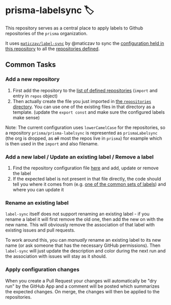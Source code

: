# prisma-labelsync 🏷

This repository serves as a central place to apply labels to Github repositories of the `prisma` organization.

It uses [`maticzav/label-sync`](https://github.com/maticzav/label-sync) by @maticzav to sync the [configuration held in this repository](https://github.com/prisma/prisma-labelsync/tree/master/src/repositories) to all the [repositories defined](https://github.com/prisma/prisma-label-sync/blob/master/src/main.ts).

## Common Tasks

### Add a new repository

1. First add the repository to the [list of defined repositories](https://github.com/prisma/prisma-label-sync/blob/master/src/main.ts) (`import` and entry in `repos` object)
1. Then actually create the file you just imported in [the `repositories` directory](https://github.com/prisma/prisma-label-sync/tree/master/src/repositories). You can use one of the existing files in that directory as a template. (update the `export const` and make sure the configured labels make sense)

Note: The current configuration uses `lowerCamelCase` for the repositories, so a repository `prisma/prisma-labelsync` is represented as `prismaLabelsync` (the org is dropped, as ~~all~~ most the repos live in `prisma`) for example which is then used in the `import` and also filename.

### Add a new label / Update an existing label / Remove a label

1. Find the repository configuration file [here](https://github.com/prisma/prisma-label-sync/tree/master/src/repositories) and add, update or remove the label
1. If the expected label is not present in that file directly, the code should tell you where it comes from (e.g. [one of the common sets of labels](https://github.com/prisma/prisma-label-sync/tree/master/src/common)) and where you can update it

### Rename an existing label

`label-sync` itself does not support renaming an existing label - if you rename a label it will first remove the old one, then add the new on with the new name. This will obviously remove the association of that label with existing issues and pull requests.

To work around this, you can _manually_ rename an existing label to its new name (or ask someone that has the necessary GitHub permissions). Then `label-sync` will just update the description and color during the next run and the association with issues will stay as it should.

### Apply configuration changes

When you create a Pull Request your changes will automatically be "dry run" by the GitHub App and a comment will be posted which summarizes the expected changes. On merge, the changes will then be applied to the repositories.
